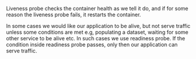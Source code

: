 
Liveness probe checks the container health as we tell it do, and if for some reason the liveness probe fails, it restarts the container. 


In some cases we would like our application to be alive, but not serve traffic unless some conditions are met e.g, populating a dataset, waiting for some other service to be alive etc. In such cases we use readiness probe. If the condition inside readiness probe passes, only then our application can serve traffic.
